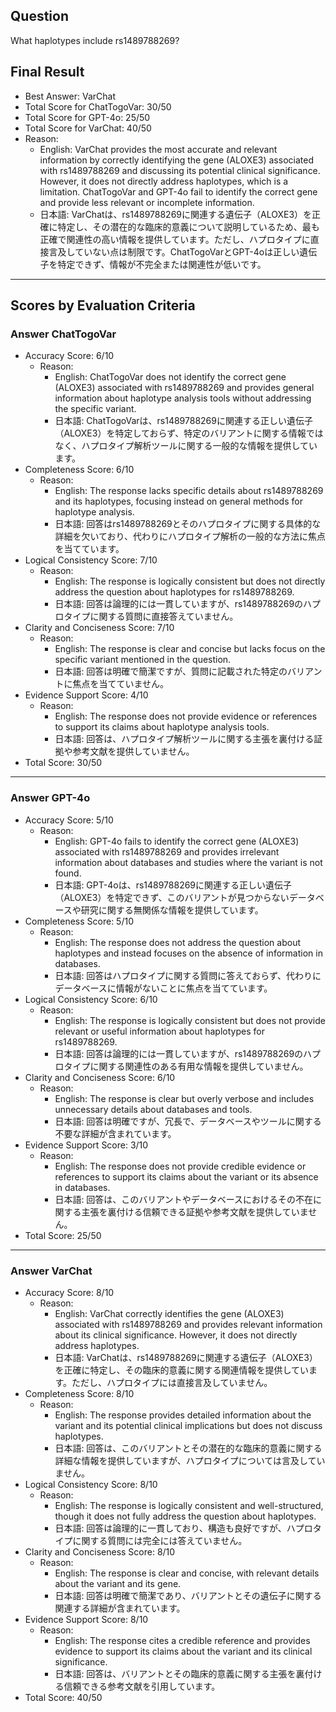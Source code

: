 ## Question

What haplotypes include rs1489788269?

## Final Result

- Best Answer: VarChat
- Total Score for ChatTogoVar: 30/50
- Total Score for GPT-4o: 25/50
- Total Score for VarChat: 40/50
- Reason:
  - English: VarChat provides the most accurate and relevant information by correctly identifying the gene (ALOXE3) associated with rs1489788269 and discussing its potential clinical significance. However, it does not directly address haplotypes, which is a limitation. ChatTogoVar and GPT-4o fail to identify the correct gene and provide less relevant or incomplete information.
  - 日本語: VarChatは、rs1489788269に関連する遺伝子（ALOXE3）を正確に特定し、その潜在的な臨床的意義について説明しているため、最も正確で関連性の高い情報を提供しています。ただし、ハプロタイプに直接言及していない点は制限です。ChatTogoVarとGPT-4oは正しい遺伝子を特定できず、情報が不完全または関連性が低いです。

---

## Scores by Evaluation Criteria

### Answer ChatTogoVar
- Accuracy Score: 6/10
  - Reason: 
    - English: ChatTogoVar does not identify the correct gene (ALOXE3) associated with rs1489788269 and provides general information about haplotype analysis tools without addressing the specific variant.
    - 日本語: ChatTogoVarは、rs1489788269に関連する正しい遺伝子（ALOXE3）を特定しておらず、特定のバリアントに関する情報ではなく、ハプロタイプ解析ツールに関する一般的な情報を提供しています。
- Completeness Score: 6/10
  - Reason: 
    - English: The response lacks specific details about rs1489788269 and its haplotypes, focusing instead on general methods for haplotype analysis.
    - 日本語: 回答はrs1489788269とそのハプロタイプに関する具体的な詳細を欠いており、代わりにハプロタイプ解析の一般的な方法に焦点を当てています。
- Logical Consistency Score: 7/10
  - Reason: 
    - English: The response is logically consistent but does not directly address the question about haplotypes for rs1489788269.
    - 日本語: 回答は論理的には一貫していますが、rs1489788269のハプロタイプに関する質問に直接答えていません。
- Clarity and Conciseness Score: 7/10
  - Reason: 
    - English: The response is clear and concise but lacks focus on the specific variant mentioned in the question.
    - 日本語: 回答は明確で簡潔ですが、質問に記載された特定のバリアントに焦点を当てていません。
- Evidence Support Score: 4/10
  - Reason: 
    - English: The response does not provide evidence or references to support its claims about haplotype analysis tools.
    - 日本語: 回答は、ハプロタイプ解析ツールに関する主張を裏付ける証拠や参考文献を提供していません。
- Total Score: 30/50

---

### Answer GPT-4o
- Accuracy Score: 5/10
  - Reason: 
    - English: GPT-4o fails to identify the correct gene (ALOXE3) associated with rs1489788269 and provides irrelevant information about databases and studies where the variant is not found.
    - 日本語: GPT-4oは、rs1489788269に関連する正しい遺伝子（ALOXE3）を特定できず、このバリアントが見つからないデータベースや研究に関する無関係な情報を提供しています。
- Completeness Score: 5/10
  - Reason: 
    - English: The response does not address the question about haplotypes and instead focuses on the absence of information in databases.
    - 日本語: 回答はハプロタイプに関する質問に答えておらず、代わりにデータベースに情報がないことに焦点を当てています。
- Logical Consistency Score: 6/10
  - Reason: 
    - English: The response is logically consistent but does not provide relevant or useful information about haplotypes for rs1489788269.
    - 日本語: 回答は論理的には一貫していますが、rs1489788269のハプロタイプに関する関連性のある有用な情報を提供していません。
- Clarity and Conciseness Score: 6/10
  - Reason: 
    - English: The response is clear but overly verbose and includes unnecessary details about databases and tools.
    - 日本語: 回答は明確ですが、冗長で、データベースやツールに関する不要な詳細が含まれています。
- Evidence Support Score: 3/10
  - Reason: 
    - English: The response does not provide credible evidence or references to support its claims about the variant or its absence in databases.
    - 日本語: 回答は、このバリアントやデータベースにおけるその不在に関する主張を裏付ける信頼できる証拠や参考文献を提供していません。
- Total Score: 25/50

---

### Answer VarChat
- Accuracy Score: 8/10
  - Reason: 
    - English: VarChat correctly identifies the gene (ALOXE3) associated with rs1489788269 and provides relevant information about its clinical significance. However, it does not directly address haplotypes.
    - 日本語: VarChatは、rs1489788269に関連する遺伝子（ALOXE3）を正確に特定し、その臨床的意義に関する関連情報を提供しています。ただし、ハプロタイプには直接言及していません。
- Completeness Score: 8/10
  - Reason: 
    - English: The response provides detailed information about the variant and its potential clinical implications but does not discuss haplotypes.
    - 日本語: 回答は、このバリアントとその潜在的な臨床的意義に関する詳細な情報を提供していますが、ハプロタイプについては言及していません。
- Logical Consistency Score: 8/10
  - Reason: 
    - English: The response is logically consistent and well-structured, though it does not fully address the question about haplotypes.
    - 日本語: 回答は論理的に一貫しており、構造も良好ですが、ハプロタイプに関する質問には完全には答えていません。
- Clarity and Conciseness Score: 8/10
  - Reason: 
    - English: The response is clear and concise, with relevant details about the variant and its gene.
    - 日本語: 回答は明確で簡潔であり、バリアントとその遺伝子に関する関連する詳細が含まれています。
- Evidence Support Score: 8/10
  - Reason: 
    - English: The response cites a credible reference and provides evidence to support its claims about the variant and its clinical significance.
    - 日本語: 回答は、バリアントとその臨床的意義に関する主張を裏付ける信頼できる参考文献を引用しています。
- Total Score: 40/50
